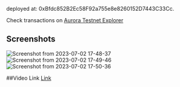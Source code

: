 deployed at: 0xBfdc852B2Ec58F92a755e8e8260152D7443C33Cc.

Check transactions on [Aurora Testnet Explorer](https://explorer.testnet.aurora.dev)

## Screenshots

![Screenshot from 2023-07-02 17-48-37](https://github.com/IamSiddharthChoudhary/Organiser/assets/96943338/6360ef8d-a706-4b92-a283-313ecaf7acd2)
![Screenshot from 2023-07-02 17-49-46](https://github.com/IamSiddharthChoudhary/Organiser/assets/96943338/f5b031ad-92e1-4b55-ac44-fe0c42b141c0)
![Screenshot from 2023-07-02 17-50-36](https://github.com/IamSiddharthChoudhary/Organiser/assets/96943338/633cd757-9a19-431b-b4d7-60907f013222)

##Video Link
[Link](https://www.youtube.com/watch?v=yUZmZGF86q8)
